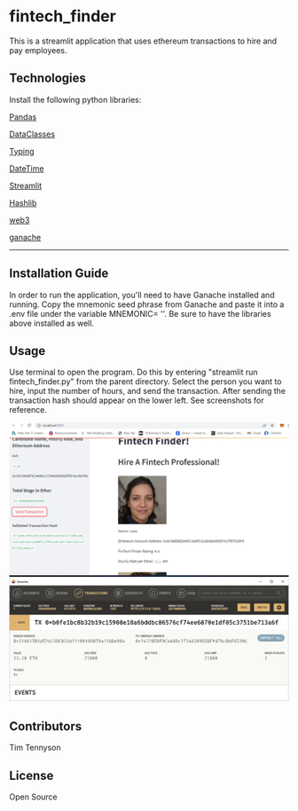 # fintech_finder
This is a streamlit application that uses ethereum transactions to hire and pay employees.

## Technologies

Install the following python libraries:

[Pandas](https://pandas.pydata.org/)

[DataClasses](https://docs.python.org/3/library/dataclasses.html)

[Typing](https://docs.python.org/3/library/typing.html)

[DateTime](https://docs.python.org/3/library/datetime.html)

[Streamlit](https://docs.streamlit.io/)

[Hashlib](https://docs.python.org/3/library/hashlib.html)

[web3](https://web3js.readthedocs.io/en/v1.7.3/)

[ganache](https://trufflesuite.com/ganache/)

---

## Installation Guide

In order to run the application, you'll need to have Ganache installed and running. Copy the mnemonic seed phrase from Ganache and paste it into a .env file under the variable MNEMONIC= '<SEED PHRASE>'. Be sure to have the libraries above installed as well.



## Usage

Use terminal to open the program. Do this by entering "streamlit run fintech_finder.py" from the parent directory. Select the person you want to hire, input the number of hours, and send the transaction. After sending the transaction hash should appear on the lower left. See screenshots for reference.

!['Streamlit Screen Shot'](https://github.com/timtennyson/fintech_finder/blob/main/streamlit_txn.jpg)
!['Ganache Screen Shot'](https://github.com/timtennyson/fintech_finder/blob/main/txn_details.jpg)

## Contributors
Tim Tennyson


## License
Open Source

